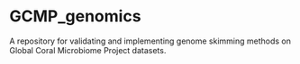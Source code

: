 # GCMP_genomics
A repository for validating and implementing genome skimming methods on Global Coral Microbiome Project datasets. 
